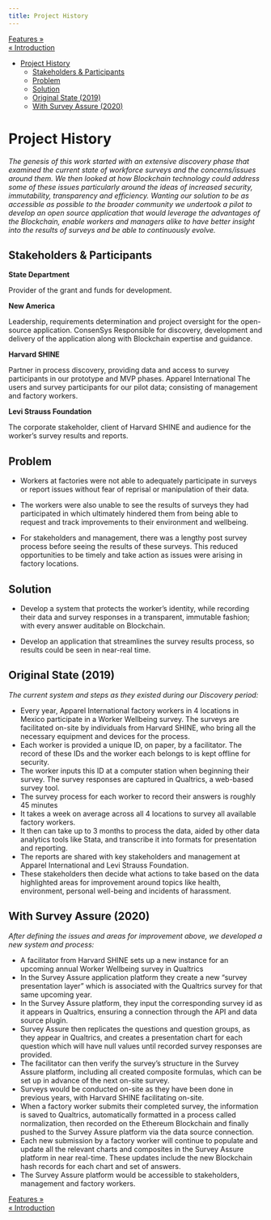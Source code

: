 ```yaml
---
title: Project History
---
```


<div class="navFlow">
  <div class="next"><a href="003-features.html">Features &raquo;</a></div>
  <div class="previous"><a href="index.html">&laquo; Introduction</a></div>
</div>

- [Project History](#project-history)
  - [Stakeholders & Participants](#stakeholders--participants)
  - [Problem](#problem)
  - [Solution](#solution)
  - [Original State (2019)](#original-state-2019)
  - [With Survey Assure (2020)](#with-survey-assure-2020)

# Project History

*The genesis of this work started with an extensive discovery phase that examined the current state of workforce surveys and the concerns/issues around them.  We then looked at how Blockchain technology could address some of these issues particularly around the ideas of increased security, immutability, transparency and efficiency.  Wanting our solution to be as accessible as possible to the broader community we undertook a pilot to develop an open source application that would leverage the advantages of the Blockchain, enable workers and managers alike to have better insight into the results of surveys and be able to continuously evolve.*

## Stakeholders & Participants


**State Department**

Provider of the grant and funds for development.


**New America**

Leadership, requirements determination and project oversight for the open-source application.
ConsenSys
Responsible for discovery, development and delivery of the application along with Blockchain expertise and guidance.


**Harvard SHINE**

Partner in process discovery, providing data and access to survey participants in our prototype and MVP phases.
Apparel International
The users and survey participants for our pilot data; consisting of management and factory workers.


**Levi Strauss Foundation**

The corporate stakeholder, client of Harvard SHINE and audience for the worker’s survey results and reports.


## Problem

  * Workers at factories were not able to adequately participate in surveys or report issues without fear of reprisal or manipulation of their data.

  * The workers were also unable to see the results of surveys they had participated in which ultimately  hindered them from being able to request and track improvements to their environment and wellbeing.

  * For stakeholders and management, there was a lengthy post survey process before seeing the results of these surveys. This reduced opportunities to be timely and take action as issues were arising in factory locations.
  
## Solution

  * Develop a system that protects the worker’s identity, while recording their data and survey responses in a transparent, immutable fashion; with every answer auditable on Blockchain.

  * Develop an application that streamlines the survey results process, so results could be seen in near-real time.

## Original State (2019)
*The current system and steps as they existed during our Discovery period:*

  * Every year, Apparel International factory workers in 4 locations in Mexico participate in a Worker Wellbeing survey. 
The surveys are facilitated on-site by individuals from Harvard SHINE, who bring all the necessary equipment and devices for the process.
  * Each worker is provided a unique ID, on paper, by a facilitator. The record of these IDs and the worker each belongs to is kept offline for security.
  * The worker inputs this ID at a computer station when beginning their survey. The survey responses are captured in Qualtrics, a web-based survey tool.
  * The survey process for each worker to record their answers is roughly 45 minutes
  * It takes a week on average across all 4 locations to survey all available factory workers.
  * It then can take up to 3 months to process the data, aided by other data analytics tools like Stata, and transcribe it into formats for presentation and reporting.
  * The reports are shared with key stakeholders and management at Apparel International and Levi Strauss Foundation.
  * These stakeholders then decide what actions to take based on the data highlighted areas for improvement around topics like health, environment, personal well-being and incidents of harassment.

## With Survey Assure (2020)
*After defining the issues and areas for improvement above, we developed a new system and process:*

  * A facilitator from Harvard SHINE sets up a new instance for an upcoming annual Worker Wellbeing survey in Qualtrics
  * In the Survey Assure application platform they create a new “survey presentation layer” which is associated with the Qualtrics survey for that same upcoming year.
  * In the Survey Assure platform, they input the corresponding survey id as it appears in Qualtrics, ensuring a connection through the API and data source plugin.
  * Survey Assure  then replicates the questions and question groups, as they appear in Qualtrics, and creates a presentation chart for each question which will have null values until recorded survey responses are provided.
  * The facilitator can then verify the survey’s structure in the Survey Assure platform, including all created composite formulas, which can be set up in advance of the next on-site survey.
  * Surveys would be conducted on-site as they have been done in previous years, with Harvard SHINE facilitating on-site.
  * When a factory worker submits their completed survey, the information is saved to Qualtrics, automatically formatted in a process called normalization, then recorded on the Ethereum Blockchain and finally pushed to the Survey Assure platform via the data source connection.
  * Each new submission by a factory worker will continue to populate and update all the relevant charts and composites in the Survey Assure platform in near real-time. These updates include the new Blockchain hash records for each chart and set of answers.
  * The Survey Assure platform would be accessible to stakeholders, management and factory workers.


<div class="navFlow navBottom">
  <div class="next"><a href="003-features.html">Features &raquo;</a></div>
  <div class="previous"><a href="index.html">&laquo; Introduction</a></div>
</div>